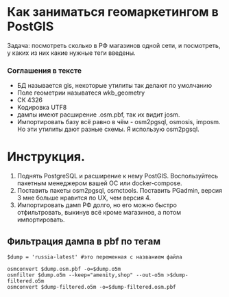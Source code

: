 # Как заниматься геомаркетингом в PostGIS

Задача: посмотреть сколько в РФ магазинов одной сети, и посмотреть, у каких из них какие нужные теги введены.

### Соглашения в тексте

* БД называется gis, некоторые утилиты так делают по умолчанию
* Поле геометрии называтеся wkb_geometry
* СК 4326
* Кодировка UTF8
* дампы имеют расширение .osm.pbf, так их видит josm.
* Импортировать базу всё равно в чём - osm2pgsql, osmosis, imposm. Но эти утилиты дают разные схемы. Я использую osm2pgsql.

# Инструкция.
1. Поднять PostgreSQL и расширение к нему PostGIS. Воспользуйтесь пакетным менеджером вашей ОС или docker-compose.
2. Поставить пакеты osm2pgsql, osmctools. Поставить PGadmin, версия 3 мне больше нравится по UX, чем версия 4.
3. Импортировать дамп РФ долго, но его можно быстро отфильтровать, выкинув всё кроме магазинов, а потом импортировать.

## Фильтрация дампа в pbf по тегам
```
$dump = 'russia-latest' #это переменная с названием файла

osmconvert $dump.osm.pbf -o=$dump.o5m
osmfilter $dump.o5m --keep="amenity,shop" --out-o5m >$dump-filtered.o5m
osmconvert $dump-filtered.o5m -o=$dump-filtered.osm.pbf

```
